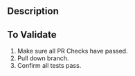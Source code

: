 ## Description

<!-- Add description here -->

## To Validate

1. Make sure all PR Checks have passed.
2. Pull down branch.
3. Confirm all tests pass.
<!-- Add additional validation steps here -->
